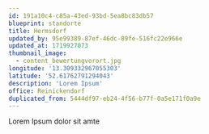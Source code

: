 ```yaml
---
id: 191a10c4-c85a-43ed-93bd-5ea8bc83db57
blueprint: standorte
title: Hermsdorf
updated_by: 95e99389-87ef-46dc-89fe-516fc22e966e
updated_at: 1719927073
thumbnail_image:
  - content_bewertungvorort.jpg
longitude: '13.309332967055303'
latitude: '52.61762791294043'
description: 'Lorem Ipsum'
office: Reinickendorf
duplicated_from: 5444df97-eb24-4f56-b77f-0a5e171f0a9e
---
```

Lorem Ipsum dolor sit amte